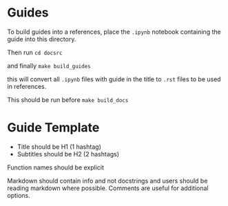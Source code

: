 # Guides

To build guides into a references, place the `.ipynb` notebook containing the guide into this directory.

Then run `cd docsrc`

and finally `make build_guides`

this will convert all `.ipynb` files with guide in the title to `.rst` files to be used in references.

This should be run before `make build_docs`



# Guide Template

- Title should be H1 (1 hashtag)
- Subtitles should be H2 (2 hashtags)

Function names should be explicit

Markdown should contain info and not docstrings and users should be reading markdown where possible.
Comments are useful for additional options.
